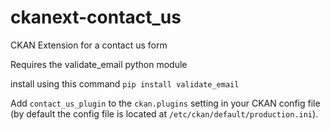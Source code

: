 ckanext-contact_us
==================

CKAN Extension for a contact us form

Requires the validate_email python module

install using this command 
``pip install validate_email``

Add ``contact_us_plugin`` to the ``ckan.plugins`` setting in your CKAN
   config file (by default the config file is located at
   ``/etc/ckan/default/production.ini``).